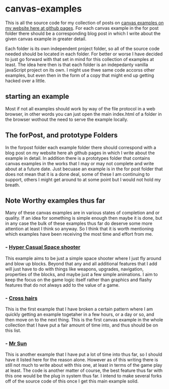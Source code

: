 # canvas-examples

This is all the source code for my collection of posts on [canvas examples on my website here at github pages](](https://dustinpfister.github.io/2020/03/23/canvas-example/)). For each canvas example in the for post folder there should be a corresponding blog post in which I write about the given canvas example in greater detail.

Each folder is its own independent project folder, so all of the source code needed should be located in each folder. For better or worse I have decided to just go forward with that set in mind for this collection of examples at least. The idea here then is that each folder is an indepedanty vanilla javaScript project on its own. I might use thwe same code accorss other examples, but even then in the form of a copy that might end up getting hacked over a little. 

## starting an example

Most if not all examples should work by way of the file protocol in a web browser, in other words you can just open the main index.html of a folder in the browser wothout the need to serve the example locally.

## The forPost, and prototype Folders

In the forpost folder each example folder there should correspond with a blog post on my website here ah github pages in which I write about the example in detail. In addition there is a prototypes folder that contains canvas examples in the works that I may or may not complete and write about at a future date. Just becuase an example is in the for post folder that does not mean that it is a done deal, some of these I am continuing to support, others I might get around to at some point but I would not hold my breath.

## Note Worthy examples thus far

Many of these canvas examples are in various states of completion and or quality. If an idea for something is simple enough then maybe it is done, but in any case the bulk of these examples thus far do deserve some more attention at least I think so anyway. So I think that it is worth mentioning which examples have been receiving the most time and effort from me.

### - [Hyper Casual Space shooter](forpost/canvas-example-hyper-casual-space-shooter)

This example aims to be just a simple space shooter where I just fly around and blow up blocks. Beyond that any and all additional features that I add will just have to do with things like weapons, upgrades, navigation, properties of the blocks, and maybe just a few simple animations. I aim to keep the focus on the game logic itself rather than graphics and flashy features that do not always add to the value of a game.

### - [Cross hairs](forpost/canvas-example-game-crosshairs)

This is the first example that I have broken a certain pattern where I am quickly getting an example togetaher in a few hours, or a day or so, and then move on to the next thing. This is the first canvas example in the whole collection that I have put a fair amount of time into, and thus should be on this list.

### - [Mr Sun](forpost/canvas-example-game-mr-sun)

This is another example that I have put a lot of time into thus far, so I should have it listed here for the reason alone. However as of this writing there is still not much to write about with this one, at least in terms of the game play at least. The code is another matter of course, the best feature thus far with this one would be the plug in system thus far. I intend to make several forks off of the source code of this once I get this main example solid.
